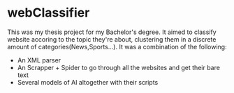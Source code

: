 # webClassifier

This was my thesis project for my Bachelor's degree. It aimed to classify website accoring to the topic they're about, clustering them in a discrete amount of categories(News,Sports...).
It was a combination of the following:
- An XML parser
- An Scrapper + Spider to go through all the websites and get their bare text
- Several models of AI altogether with their scripts
